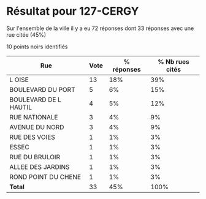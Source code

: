 # Résultat pour 127-CERGY

Sur l'ensemble de la ville il y a eu 72 réponses dont 33 réponses avec une rue citée (45%)

10 points noirs identifiés

| Rue | Vote | % réponses | % Nb rues cités|
|-----|------|------------|----------------|
| L OISE | 13 | 18% | 39%|
| BOULEVARD DU PORT | 5 | 6% | 15%|
| BOULEVARD DE L HAUTIL | 4 | 5% | 12%|
| RUE NATIONALE | 3 | 4% | 9%|
| AVENUE DU NORD | 3 | 4% | 9%|
| RUE DES VOIES | 1 | 1% | 3%|
| ESSEC | 1 | 1% | 3%|
| RUE DU BRULOIR | 1 | 1% | 3%|
| ALLEE DES JARDINS | 1 | 1% | 3%|
| ROND POINT DU CHENE | 1 | 1% | 3%|
| **Total** | 33 | 45% | 100%|
